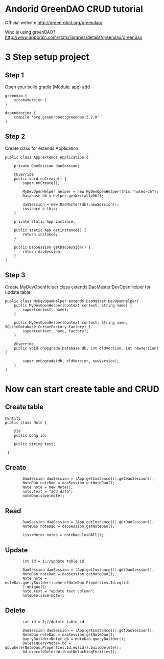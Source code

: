# Andorid GreenDAO CRUD tutorial

Official website
http://greenrobot.org/greendao/

Who is using greenDAO?
http://www.appbrain.com/stats/libraries/details/greendao/greendao

# 3 Step setup project

Step 1
----------------
Open your build.gradle (Module: app) add
```
greendao {
    schemaVersion 1
}

dependencies {
    compile 'org.greenrobot:greendao:3.2.0'
}
```

Step 2
----------------
Create class for extends Application
```
public class App extends Application {

    private DaoSession daoSession;

    @Override
    public void onCreate() {
        super.onCreate();

        MyDevOpenHelper helper = new MyDevOpenHelper(this,"notes-db");
        Database db = helper.getWritableDb();

        daoSession = new DaoMaster(db).newSession();
        instance = this;
    }

    private static App instance;

    public static App getInstance() {
        return instance;
    }

    public DaoSession getDaoSession() {
        return daoSession;
    }
}
```

Step 3
----------------
Create MyDevOpenHelper class extends DaoMaster.DevOpenHelper for update table
```
public class MyDevOpenHelper extends DaoMaster.DevOpenHelper{
    public MyDevOpenHelper(Context context, String name) {
        super(context, name);
    }

    public MyDevOpenHelper(Context context, String name, SQLiteDatabase.CursorFactory factory) {
        super(context, name, factory);
    }

    @Override
    public void onUpgrade(Database db, int oldVersion, int newVersion) {

        super.onUpgrade(db, oldVersion, newVersion);
    }
}
```

# Now can start create table and CRUD

Create table
----------------
```
@Entity
public class Note {

    @Id
    public Long id;

    public String text;
    
 }
```


Create
----------------
```
        DaoSession daoSession = (App.getInstance()).getDaoSession();
        NoteDao noteDao = daoSession.getNoteDao();
        Note note = new Note();
        note.text = "add data";
        noteDao.save(note);
```

Read
----------------
```
        DaoSession daoSession = (App.getInstance()).getDaoSession();
        NoteDao noteDao = daoSession.getNoteDao();

        List<Note> notes = noteDao.loadAll();
```

Update
----------------
```
        int id = 1;//update table id
        
        DaoSession daoSession = (App.getInstance()).getDaoSession();
        NoteDao noteDao = daoSession.getNoteDao();
        Note note = noteDao.queryBuilder().where(NoteDao.Properties.Id.eq(id)
        ).unique();
        note.text = "update text column";
        noteDao.save(note);
```

Delete
----------------
```
        int id = 1;//delete table id
        
        DaoSession daoSession = (App.getInstance()).getDaoSession();
        NoteDao noteDao = daoSession.getNoteDao();
        QueryBuilder<Note> qb = noteDao.queryBuilder();
        DeleteQuery<Note> bd = qb.where(NoteDao.Properties.Id.eq(id)).buildDelete();
        bd.executeDeleteWithoutDetachingEntities();
```
